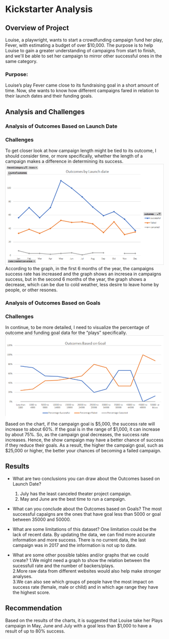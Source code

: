 # Kickstarter Analysis
## Overview of Project
Louise, a playwright, wants to start a crowdfunding campaign fund her play, Fever, with estimating a budget of over $10,000.
The purpose is to help Louise to gain a greater understanding of campaigns from start to finish, and we'll be able to set her campaign to mirror other successful ones in the same category.<br/>
### Purpose:
Louise’s play Fever came close to its fundraising goal in a short amount of time. Now, she wants to know how different campaigns fared in relation to their launch dates and their funding goals.<br/>

## Analysis and Challenges
### Analysis of Outcomes Based on Launch Date
### Challenges
To get closer look at how campaign length might be tied to its outcome, I should consider time, or more specifically, whether the length of a campaign makes a difference in determining its success. <br/>
![outcomes_vs_launch.png](/resources/outcomes_vs_launch.png)<br/>
According to the graph, in the first 6 months of the year, the campaigns success rate has increased and the graph shows an incresea in campaigns success, but in the second 6 months of the year, the graph shows a decrease, which can be due to cold weather, less desire to leave home by people, or other resones. <br/>


### Analysis of Outcomes Based on Goals
### Challenges
In continue, to be more detailed, I need to visualize the percentage of outcome and funding goal data for the “plays” specifically.<br/>
![outcomes_vs_launch.png](/resources/outcomes_vs_goals.png)<br/>
Based on the chart, if the campaign goal is $5,000, the success rate will increase to about 60%. If the goal is in the range of $1,000, it can increase by about 75%. So, as the campaign goal decreases, the success rate increases. Hence, the show campaign may have a better chance of success if they reduce their goals. As a result, the higher the campaign goal, such as $25,000 or higher, the better your chances of becoming a failed campaign.<br/>


## Results
- What are two conclusions you can draw about the Outcomes based on Launch Date?
    1. July has the least canceled theater project campaign.
    2. May and June are the best time to run a campaign.

- What can you conclude about the Outcomes based on Goals?
The most successful capaigns are the ones that have goal less than 5000 or goal between 35000 and 50000.

- What are some limitations of this dataset?
One limitation could be the lack of recent data. By updating the data, we can find more accurate information and more success. There is no current data, the last campaign was in 2017 and the information is not up to date.

- What are some other possible tables and/or graphs that we could create?
  1.We might need a graph to show the relation between the sucessfull rate and the number of backers/plays.<br/>
  2.More raw data from different websites would also help make stronger analyses.<br/>
  3.We can also see which groups of people have the most impact on success rate (female, male or child) and in which age range they have the highest score.

## Recommendation
Based on the results of the charts, it is suggested that Louise take her Plays campaign in May, June and July with a goal less than $1,000 to have a result of up to 80% success. <br/>
